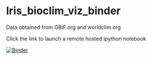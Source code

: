 # Iris_bioclim_viz_binder
Data obtained from GBIF.org and worldclim.org

Click the link to launch a remote hosted ipython notebook

[![Binder](https://mybinder.org/badge.svg)](https://mybinder.org/v2/gh/cvisger/Iris_bioclim_viz_binder/master)

